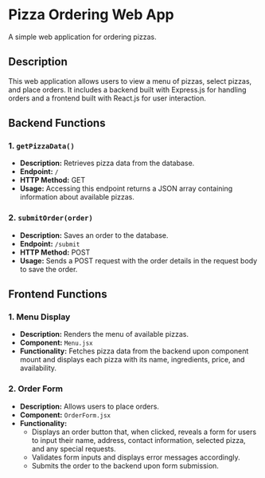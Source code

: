 # Pizza Ordering Web App

A simple web application for ordering pizzas.

## Description

This web application allows users to view a menu of pizzas, select pizzas, and place orders. It includes a backend built with Express.js for handling orders and a frontend built with React.js for user interaction.

## Backend Functions

### 1. `getPizzaData()`

- **Description:** Retrieves pizza data from the database.
- **Endpoint:** `/`
- **HTTP Method:** GET
- **Usage:** Accessing this endpoint returns a JSON array containing information about available pizzas.

### 2. `submitOrder(order)`

- **Description:** Saves an order to the database.
- **Endpoint:** `/submit`
- **HTTP Method:** POST
- **Usage:** Sends a POST request with the order details in the request body to save the order.

## Frontend Functions

### 1. Menu Display

- **Description:** Renders the menu of available pizzas.
- **Component:** `Menu.jsx`
- **Functionality:** Fetches pizza data from the backend upon component mount and displays each pizza with its name, ingredients, price, and availability.

### 2. Order Form

- **Description:** Allows users to place orders.
- **Component:** `OrderForm.jsx`
- **Functionality:**
  - Displays an order button that, when clicked, reveals a form for users to input their name, address, contact information, selected pizza, and any special requests.
  - Validates form inputs and displays error messages accordingly.
  - Submits the order to the backend upon form submission.
